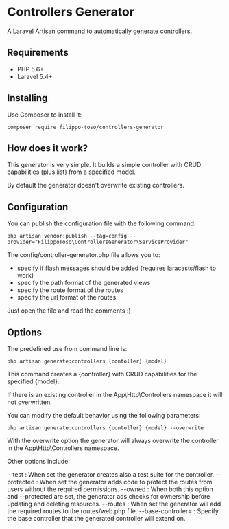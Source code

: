 # Controllers Generator

A Laravel Artisan command to automatically generate controllers.

## Requirements

- PHP 5.6+
- Laravel 5.4+

## Installing

Use Composer to install it:

```
composer require filippo-toso/controllers-generator
```

## How does it work?

This generator is very simple. It builds a simple controller with CRUD capabilities (plus list) from a specified model. 

By default the generator doesn't overwrite existing controllers. 

## Configuration

You can publish the configuration file with the following command:

```
php artisan vendor:publish --tag=config --provider="FilippoToso\ControllersGenerator\ServiceProvider"
```

The config/controller-generator.php file allows you to:

- specify if flash messages should be added (requires laracasts/flash to work)
- specify the path format of the generated views
- specify the route format of the routes
- specify the url format of the routes

Just open the file and read the comments :)

## Options

The predefined use from command line is:

```
php artisan generate:controllers {contoller} {model}
```

This command creates a {controller} with CRUD capabilities for the specified {model}.

If there is an existing controller in the App\Http\Controllers namespace it will not overwritten.

You can modify the default behavior using the following parameters:

```
php artisan generate:controllers {contoller} {model} --overwrite 
```

With the overwrite option the generator will always overwrite the controller in the App\Http\Controllers namespace.

Other options include:

--test : When set the generator creates also a test suite for the controller.
--protected : When set the generator adds code to protect the routes from users without the required permissions.
--owned : When both this option and --protected are set, the generator ads checks for ownership before updating and deleting resources.
--routes : When set the generator will add the required routes to the routes/web.php file.
--base-controller= : Specify the base controller that the generated controller will extend on.